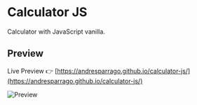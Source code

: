 # Calculator JS

Calculator with JavaScript vanilla.

## Preview

Live Preview 👉 [https://andresparrago.github.io/calculator-js/](https://andresparrago.github.io/calculator-js/)

![Preview](https://repository-images.githubusercontent.com/265030671/df413800-a1b4-11ea-90e0-15dd330eac4f)
